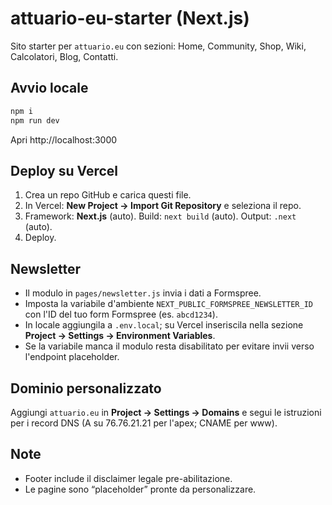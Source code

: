 # attuario-eu-starter (Next.js)

Sito starter per `attuario.eu` con sezioni: Home, Community, Shop, Wiki, Calcolatori, Blog, Contatti.

## Avvio locale
```bash
npm i
npm run dev
```
Apri http://localhost:3000

## Deploy su Vercel
1) Crea un repo GitHub e carica questi file.  
2) In Vercel: **New Project → Import Git Repository** e seleziona il repo.  
3) Framework: **Next.js** (auto). Build: `next build` (auto). Output: `.next` (auto).  
4) Deploy.

## Newsletter
- Il modulo in `pages/newsletter.js` invia i dati a Formspree.
- Imposta la variabile d'ambiente `NEXT_PUBLIC_FORMSPREE_NEWSLETTER_ID` con l'ID del tuo form Formspree (es. `abcd1234`).
- In locale aggiungila a `.env.local`; su Vercel inseriscila nella sezione **Project → Settings → Environment Variables**.
- Se la variabile manca il modulo resta disabilitato per evitare invii verso l'endpoint placeholder.

## Dominio personalizzato
Aggiungi `attuario.eu` in **Project → Settings → Domains** e segui le istruzioni per i record DNS (A su 76.76.21.21 per l'apex; CNAME per www).

## Note
- Footer include il disclaimer legale pre-abilitazione.
- Le pagine sono “placeholder” pronte da personalizzare.
